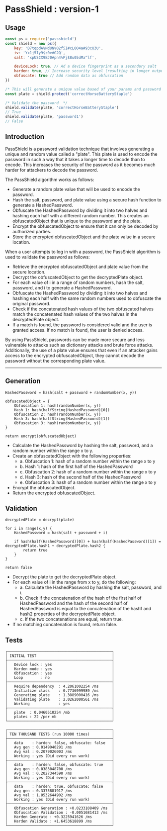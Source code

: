 # PassShield : version-1

## Usage
```js
const ps = require('passshield')
const shield = new ps({
    key: 'D7tqpdA%NdUN%02f5I#cLOO4a#93cU3U',
    iv: 'Yx1j5Iy9$z0e#G2Q',
    salt: 'xpUSCX9BJ0#pn4%Pj$8u05dMa^lf',

    deviceLock: true, // Ad a device fingerprint as a secondary salt
    harden: true, // Increase security level (resulting in longer output and time)
    obfuscate: true // Add random data as obfuscation
})

/* This will generate a unique value based of your params and password */
const plate = shield.protect('correctHorseBatteryStaple')

/* Validate the password  */
shield.validate(plate, 'correctHorseBatteryStaple') 
// True
shield.validate(plate, 'password1')
// False
```

## Introduction
PassShield is a password validation technique that involves generating a unique and random value called a "plate". This plate is used to encode the password in such a way that it takes a longer time to decode than to encode. This increases the security of the password as it becomes much harder for attackers to decode the password.

The PassShield algorithm works as follows:

- Generate a random plate value that will be used to encode the password.
- Hash the salt, password, and plate value using a secure hash function to generate a HashedPassword.
- Obfuscate the HashedPassword by dividing it into two halves and hashing each half with a different random number. This creates an obfuscatedObject that is unique to the password and the plate.
- Encrypt the obfuscatedObject to ensure that it can only be decoded by authorized parties.
- Store the encrypted obfuscatedObject and the plate value in a secure location.

When a user attempts to log in with a password, the PassShield algorithm is used to validate the password as follows:

- Retrieve the encrypted obfuscatedObject and plate value from the secure location.
- Decrypt the obfuscatedObject to get the decryptedPlate object.
- For each value of i in a range of random numbers, hash the salt, password, and i to generate a HashedPassword.
- Obfuscate the HashedPassword by dividing it into two halves and hashing each half with the same random numbers used to obfuscate the original password.
- Check if the concatenated hash values of the two obfuscated halves match the concatenated hash values of the two halves in the decryptedPlate object.
- If a match is found, the password is considered valid and the user is granted access. If no match is found, the user is denied access.

By using PassShield, passwords can be made more secure and less vulnerable to attacks such as dictionary attacks and brute force attacks. Additionally, the use of a plate value ensures that even if an attacker gains access to the encrypted obfuscatedObject, they cannot decode the password without the corresponding plate value.

---

## Generation
```
HashedPassword = hash(salt + password + randomNumber(x, y))

obfuscatedObject = {
    Obfuscation 1: hash(randomNumber(x, y))
    Hash 1: hash(halfString(HashedPassword)[0])
    Obfuscation 2: hash(randomNumber(x, y))
    Hash 3: hash(halfString(HashedPassword)[1])
    Obfuscation 3: hash(randomNumber(x, y))
}

return encrypt(obfuscatedObject)
```

- Calculate the HashedPassword by hashing the salt, password, and a random number within the range x to y.
- Create an obfuscatedObject with the following properties:
    - a. Obfuscation 1: hash of a random number within the range x to y
    - b. Hash 1: hash of the first half of the HashedPassword
    - c. Obfuscation 2: hash of a random number within the range x to y
    - d. Hash 3: hash of the second half of the HashedPassword
    - e. Obfuscation 3: hash of a random number within the range x to y
- Encrypt the obfuscatedObject.
- Return the encrypted obfuscatedObject.

## Validation
```
decryptedPlate = decrypt(plate)

for i in range(x,y) {
    HashedPassword = hash(salt + password + i)

    if hash(half(HashedPassword)[0]) + hash(half(HashedPassword)[1]) = decryptedPlate.hash1 + decryptedPlate.hash2 {
        return true
    }
}

return false
```
- Decrypt the plate to get the decryptedPlate object.
- For each value of i in the range from x to y, do the following:
    - a. Calculate the HashedPassword by hashing the salt, password, and i.
    - b. Check if the concatenation of the hash of the first half of HashedPassword and the hash of the second half of HashedPassword is equal to the concatenation of the hash1 and hash2 properties of the decryptedPlate object.
    - c. If the two concatenations are equal, return true.
- If no matching concatenation is found, return false.

## Tests

```
┌───────────────────────────────────────────────┐
│ INITIAL TEST                                  │
├───────────────────────────────────────────────┤
│   Device lock : yes                           │
│   Harden mode : yes                           │
│   Obfuscation : yes                           │
│   Loop        : no                            │
├───────────────────────────────────────────────┤
│   Require dependency  : 4.2061002254 /ms      │
│   Initialize class    : 0.7736999989 /ms      │
│   Generating plate    : 1.3889000416 /ms      │
│   Validating plate    : 2.0262000561 /ms      │
│   Working             : yes                   │
├───────────────────────────────────────────────┤
│   plate  : 0.0460510254 /mb                   │
│   plates : 22 /per mb                         │
└───────────────────────────────────────────────┘

┌───────────────────────────────────────────────┐
│ TEN THOUSAND TESTS (run 10000 times)          │
├───────────────────────────────────────────────┤
│   data    : harden: false, obfuscate: false   │
│   Avg gen : 0.0149940291 /ms                  │
│   Avg val : 0.2079026003 /ms                  │
│   Working : yes (Did every run work)          │
├───────────────────────────────────────────────┤
│   data    : harden: false, obfuscate: true    │
│   Avg gen : 0.0383048700 /ms                  │
│   Avg val : 0.2027344590 /ms                  │
│   Working : yes (Did every run work)          │
├───────────────────────────────────────────────┤
│   data    : harden: true, obfuscate: false    │
│   Avg gen : 0.3375881917 /ms                  │
│   Avg val : 1.8532644902 /ms                  │
│   Working : yes (Did every run work)          │
├───────────────────────────────────────────────┤
│   Obfuscation Generation : +0.0233108409 /ms  │
│   Obfuscation Validation : -0.0051681413 /ms  │
│   Harden Generate : +0.3225941626 /ms         │
│   Harden Validate : +1.6453618899 /ms         │
└───────────────────────────────────────────────┘
```